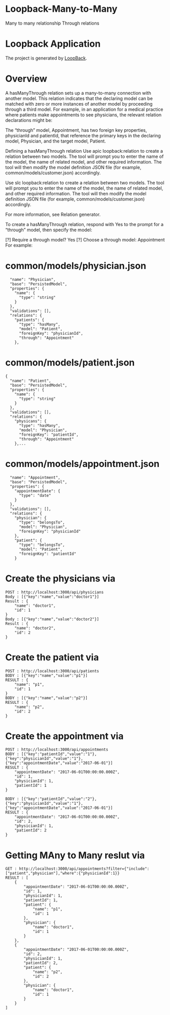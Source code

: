 # Loopback-Many-to-Many
Many to many relationship Through relations

# Loopback Application

The project is generated by [LoopBack](http://loopback.io).

# Overview
A hasManyThrough relation sets up a many-to-many connection with another model. This relation indicates that the declaring model can be matched with zero or more instances of another model by proceeding through a third model. For example, in an application for a medical practice where patients make appointments to see physicians, the relevant relation declarations might be:


The “through” model, Appointment, has two foreign key properties, physicianId and patientId, that reference the primary keys in the declaring model, Physician, and the target model, Patient.

Defining a hasManyThrough relation
Use apic loopback:relation to create a relation between two models. The tool will prompt you to enter the name of the model, the name of related model, and other required information. The tool will then modify the model definition JSON file (for example, common/models/customer.json) accordingly.

Use slc loopback:relation to create a relation between two models. The tool will prompt you to enter the name of the model, the name of related model, and other required information. The tool will then modify the model definition JSON file (for example, common/models/customer.json) accordingly.

For more information, see Relation generator.

To create a hasManyThrough relation, respond with Yes to the prompt for a “through” model, then specify the model:

[?] Require a through model? Yes
[?] Choose a through model: Appointment
For example:

#  common/models/physician.json
```{  
  "name": "Physician",
  "base": "PersistedModel",
  "properties": {
    "name": {
      "type": "string"
    }
  },
  "validations": [],
  "relations": {
    "patients": {
      "type": "hasMany",
      "model": "Patient",
      "foreignKey": "physicianId",
      "through": "Appointment"
    },
```

# common/models/patient.json
```
{  
  "name": "Patient",
  "base": "PersistedModel",
  "properties": {
    "name": {
      "type": "string"
    }
  },
  "validations": [],
  "relations": {
    "physicans": {
      "type": "hasMany",
      "model": "Physician",
      "foreignKey": "patientId",
      "through": "Appointment"
    },...
```

# common/models/appointment.json
```{  
  "name": "Appointment",
  "base": "PersistedModel",
  "properties": {
    "appointmentDate": {
      "type": "date"
    }
  },
  "validations": [],
  "relations": {
    "physician": {
      "type": "belongsTo",
      "model": "Physician",
      "foreignKey": "physicianId"
    },
    "patient": {
      "type": "belongsTo",
      "model": "Patient",
      "foreignKey": "patientId"
    }
```

# Create the physicians via 
```
POST : http://localhost:3000/api/physicians
Body : [{"key":"name","value":"doctor1"}]
Result : {
    "name": "doctor1",
    "id": 1
}
Body : [{"key":"name","value":"doctor2"}]
Result : {
    "name": "doctor2",
    "id": 2
}
```
# Create the patient via 
```
POST : http://localhost:3000/api/patients
BODY : [{"key":"name","value":"p1"}]
RESULT : {
    "name": "p1",
    "id": 1
}
BODY : [{"key":"name","value":"p2"}]
RESULT : {
    "name": "p2",
    "id": 2
}
```

#  Create the appointment via 
```
POST : http://localhost:3000/api/appointments
BODY : [{"key":"patientId","value":"1"},{"key":"physicianId","value":"1"},{"key":"appointmentDate","value":"2017-06-01"}]
RESULT : {
    "appointmentDate": "2017-06-01T00:00:00.000Z",
    "id": 1,
    "physicianId": 1,
    "patientId": 1
}

BODY : [{"key":"patientId","value":"2"},{"key":"physicianId","value":"1"},{"key":"appointmentDate","value":"2017-06-01"}]
RESULT : {
    "appointmentDate": "2017-06-01T00:00:00.000Z",
    "id": 2,
    "physicianId": 1,
    "patientId": 2
}
```

#  Getting MAny to Many reslut via 
```
GET : http://localhost:3000/api/appointments?filter={"include":["patient","physician"],"where":{"physicianId":1}}
RESULT : [
    {
        "appointmentDate": "2017-06-01T00:00:00.000Z",
        "id": 1,
        "physicianId": 1,
        "patientId": 1,
        "patient": {
            "name": "p1",
            "id": 1
        },
        "physician": {
            "name": "doctor1",
            "id": 1
        }
    },
    {
        "appointmentDate": "2017-06-01T00:00:00.000Z",
        "id": 2,
        "physicianId": 1,
        "patientId": 2,
        "patient": {
            "name": "p2",
            "id": 2
        },
        "physician": {
            "name": "doctor1",
            "id": 1
        }
    }
]
```




